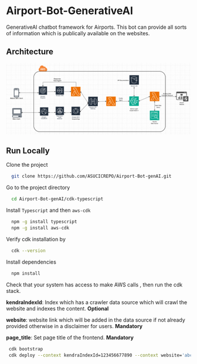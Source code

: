 
# Airport-Bot-GenerativeAI

GenerativeAI chatbot framework for Airports. This bot can provide all sorts of information which is publically available on the websites.

## Architecture
![Arch Image](https://github.com/ASUCICREPO/Airport-Bot-genAI/blob/main/Arch.png)

## Run Locally

Clone the project

```bash {"id":"01HTZEMSE9DJB4D5JMBQWRGP9B"}
  git clone https://github.com/ASUCICREPO/Airport-Bot-genAI.git
```

Go to the project directory

```bash {"id":"01HTZEMSE9DJB4D5JMBTGRZWT1"}
  cd Airport-Bot-genAI/cdk-typescript
```

Install `Typescript` and then `aws-cdk`

```bash {"id":"01HTZEMSE9DJB4D5JMBWK9G9FA"}
  npm -g install typescript
  npm -g install aws-cdk
```

Verify cdk installation by

```bash {"id":"01HTZEMSE9DJB4D5JMBZ3AMSRG"}
  cdk --version
```

Install dependencies

```bash {"id":"01HTZEMSE9DJB4D5JMBZR4V1NW"}
  npm install
```

Check that your system has access to make AWS calls , then run the cdk stack.

**kendraIndexId**: Index which has a crawler data source which will crawl the website and indexes the content. **Optional**

**website**: website link which will be added in the data source if not already provided otherwise in a disclaimer for users. **Mandatory**

__page_title__: Set page title of the frontend. __Mandatory__

```bash {"id":"01HTZEMSE9DJB4D5JMC5ZBZ80K"}
 cdk bootstrap 
 cdk deploy --context kendraIndexId=123456677890 --context website='abc.com' --context page_title='Airport Bot'
```
